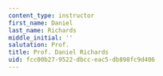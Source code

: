 ```yaml
---
content_type: instructor
first_name: Daniel
last_name: Richards
middle_initial: ''
salutation: Prof.
title: Prof. Daniel Richards
uid: fcc00b27-9522-dbcc-eac5-db898fc9d406
---
```

